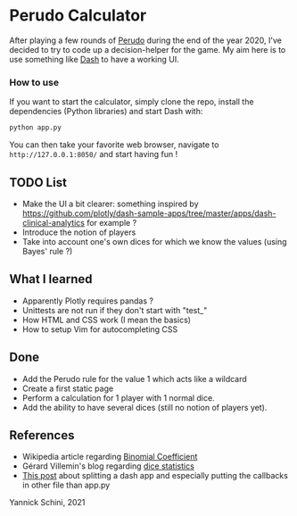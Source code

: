 # Perudo Calculator

After playing a few rounds of [Perudo](https://en.wikipedia.org/wiki/Dudo) during the end of the year 2020, I've decided to try to code up a decision-helper for the game.
My aim here is to use something like [Dash](https://dash.plotly.com/) to have a working UI.

### How to use

If you want to start the calculator, simply clone the repo, install the dependencies (Python libraries) and start Dash with:
```bash
python app.py
```

You can then take your favorite web browser, navigate to `http://127.0.0.1:8050/` and start having fun !

## TODO List

* Make the UI a bit clearer: something inspired by https://github.com/plotly/dash-sample-apps/tree/master/apps/dash-clinical-analytics for example ?
* Introduce the notion of players
* Take into account one's own dices for which we know the values (using Bayes' rule ?)

## What I learned

* Apparently Plotly requires pandas ?
* Unittests are not run if they don't start with "test_"
* How HTML and CSS work (I mean the basics)
* How to setup Vim for autocompleting CSS

## Done

* Add the Perudo rule for the value 1 which acts like a wildcard
* Create a first static page
* Perform a calculation for 1 player with 1 normal dice.
* Add the ability to have several dices (still no notion of players yet).

## References

* Wikipedia article regarding [Binomial Coefficient](https://en.wikipedia.org/wiki/Binomial_coefficient)
* Gérard Villemin's blog regarding [dice statistics](http://villemin.gerard.free.fr/Denombre/JeuxDes.htm)
* [This post](https://community.plotly.com/t/splitting-callback-definitions-in-multiple-files/10583/2) about splitting a dash app and especially putting the callbacks in other file than app.py

Yannick Schini, 2021
